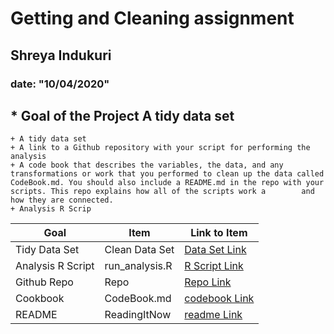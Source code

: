 
# Getting and Cleaning assignment
## Shreya Indukuri
### date: "10/04/2020"


## * Goal of the Project A tidy data set
    + A tidy data set
    + A link to a Github repository with your script for performing the analysis
    + A code book that describes the variables, the data, and any transformations or work that you performed to clean up the data called        CodeBook.md. You should also include a README.md in the repo with your scripts. This repo explains how all of the scripts work a        and how they are connected.
    + Analysis R Scrip






Goal | Item | Link to Item
--- | --- | ---
Tidy Data Set |  Clean Data Set |  [Data Set Link](https://github.com/mGalarnyk/datasciencecoursera/blob/master/3_Getting_and_Cleaning_Data/tidyData.txt "toRepo")
Analysis R Script |  run_analysis.R |  [R Script Link](https://github.com/ShreyaIndukuri/cleaning-getting/blob/master/run_analysis.r "run_analysis.R")
Github Repo | Repo |  [Repo Link](https://github.com/ShreyaIndukuri/cleaning-getting "Click to go to Repo")
Cookbook | CodeBook.md |  [codebook Link](https://github.com/ShreyaIndukuri/cleaning-getting/blob/master/README.md "CodeBook.md")
README | ReadingItNow |  [readme Link](https://github.com/ShreyaIndukuri/cleaning-getting/blob/master/README.md "README.md")



